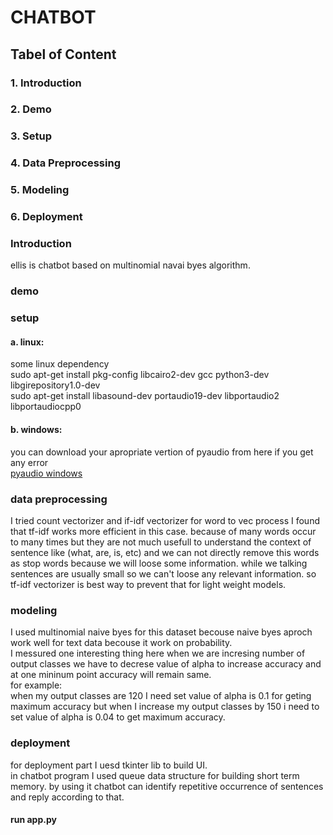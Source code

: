 # CHATBOT <br>

## Tabel of Content<br>

### 1. Introduction<br>

### 2. Demo<br>

### 3. Setup<br>

### 4. Data Preprocessing<br>

### 5. Modeling<br>

### 6. Deployment<br>

### Introduction<br>
ellis is chatbot based on multinomial navai byes algorithm. <br>

### demo<br>

### setup<br>
#### a. linux:<br>
some linux dependency<br>
  sudo apt-get install pkg-config libcairo2-dev gcc python3-dev libgirepository1.0-dev<br>
  sudo apt-get install libasound-dev portaudio19-dev libportaudio2 libportaudiocpp0<br>
<!---
pip install gobject PyGObject<br>
pip install PyAudio<br>
pip install -r requirements.txt<br>
-->

#### b. windows:<br>
you can download your apropriate vertion of pyaudio from here if you get any error<br>
[pyaudio windows](https://www.lfd.uci.edu/~gohlke/pythonlibs/#pyaudio)<br>

### data preprocessing<br>
I tried count vectorizer and if-idf vectorizer for word to vec process I found that tf-idf works more efficient in this case. because of many words occur to many times but they are not much usefull to understand the context of sentence like (what, are, is, etc) and we can not directly remove this words as stop words because we will loose some information. while we talking sentences are usually small so we can't loose any relevant information. so tf-idf vectorizer is best way to prevent that for light weight models.
<br>
### modeling<br>
I used multinomial naive byes for this dataset becouse naive byes aproch work well for text data becouse it work on probability.<br>
I messured one interesting thing here when we are incresing number of output classes we have to decrese value of alpha to increase accuracy and at one mininum point accuracy will remain same.<br>
for example:<br>
when my output classes are 120 I need set value of alpha is 0.1 for geting maximum accuracy but when I increase my output classes by 150 i need to set value of alpha is 0.04 to get maximum accuracy.
<br>
### deployment<br>
for deployment part I uesd tkinter lib to build UI. <br>
in chatbot program I used queue data structure for building short term memory. by using it chatbot can identify repetitive occurrence of sentences and reply according to that.
<br>  
#### run app.py





